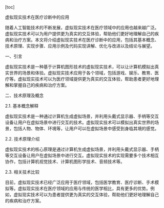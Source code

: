 
[toc]                    
                
                
虚拟现实技术在医疗诊断中的应用

随着人工智能技术的不断发展，虚拟现实技术在医疗领域中的应用也越来越广泛。虚拟现实技术可以为用户提供更为真实的交互体验，帮助他们更好地理解自己的疾病和治疗方案。本文将介绍虚拟现实技术在医疗诊断中的应用，包括其基本概念、技术原理、实现步骤、应用示例及代码实现讲解、优化与改进以及结论与展望。

一、引言

虚拟现实技术是一种基于计算机图形技术的虚拟现实技术，可以让计算机模拟出真实世界的场景和体验。虚拟现实技术应用于各个领域，包括游戏、娱乐、教育、医疗等。虚拟现实技术可以为医疗领域提供更为真实的交互体验，帮助患者更好地理解和掌握自己的疾病和治疗方案。

二、技术原理及概念

2.1. 基本概念解释

虚拟现实技术是一种通过计算机生成虚拟场景，并利用头戴式显示器、手柄等交互设备让用户在虚拟场景中进行交互的技术。虚拟现实技术可以模拟出真实世界的场景，包括人物、物体、环境等，让用户可以在虚拟场景中感受到身临其境的感觉。

2.2. 技术原理介绍

虚拟现实技术的核心原理是通过计算机生成虚拟场景，并利用头戴式显示器、手柄等交互设备让用户在虚拟场景中进行交互。虚拟现实技术的实现需要多个技术相互协作，包括计算机视觉技术、计算机图形学技术、音频技术等。

2.3. 相关技术比较

目前，虚拟现实技术已经广泛应用于医疗领域，包括医学教育、医疗诊断、手术模拟等。虚拟现实技术在医疗领域的应用与传统的医学相比，具有更多的优势。例如，虚拟现实技术可以为患者提供更为真实的交互体验，帮助他们更好地理解自己的疾病和治疗方案。

